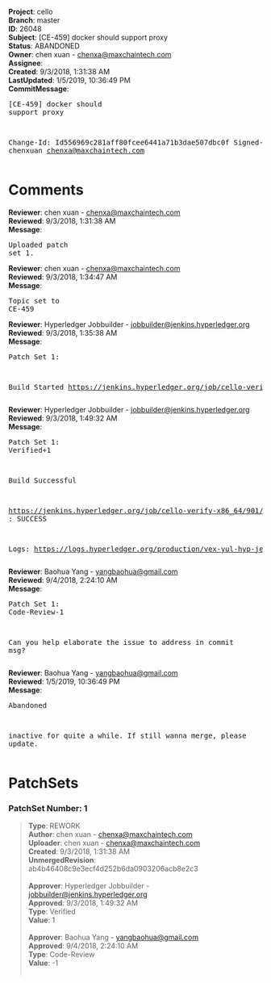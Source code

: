 <strong>Project</strong>: cello<br><strong>Branch</strong>: master<br><strong>ID</strong>: 26048<br><strong>Subject</strong>: [CE-459] docker should support proxy<br><strong>Status</strong>: ABANDONED<br><strong>Owner</strong>: chen xuan - chenxa@maxchaintech.com<br><strong>Assignee</strong>:<br><strong>Created</strong>: 9/3/2018, 1:31:38 AM<br><strong>LastUpdated</strong>: 1/5/2019, 10:36:49 PM<br><strong>CommitMessage</strong>:<br><pre>[CE-459] docker should support proxy

Change-Id: Id556969c281aff80fcee6441a71b3dae507dbc0f
Signed-off-by: chenxuan <chenxa@maxchaintech.com>
</pre><h1>Comments</h1><strong>Reviewer</strong>: chen xuan - chenxa@maxchaintech.com<br><strong>Reviewed</strong>: 9/3/2018, 1:31:38 AM<br><strong>Message</strong>: <pre>Uploaded patch set 1.</pre><strong>Reviewer</strong>: chen xuan - chenxa@maxchaintech.com<br><strong>Reviewed</strong>: 9/3/2018, 1:34:47 AM<br><strong>Message</strong>: <pre>Topic set to CE-459</pre><strong>Reviewer</strong>: Hyperledger Jobbuilder - jobbuilder@jenkins.hyperledger.org<br><strong>Reviewed</strong>: 9/3/2018, 1:35:38 AM<br><strong>Message</strong>: <pre>Patch Set 1:

Build Started https://jenkins.hyperledger.org/job/cello-verify-x86_64/901/</pre><strong>Reviewer</strong>: Hyperledger Jobbuilder - jobbuilder@jenkins.hyperledger.org<br><strong>Reviewed</strong>: 9/3/2018, 1:49:32 AM<br><strong>Message</strong>: <pre>Patch Set 1: Verified+1

Build Successful 

https://jenkins.hyperledger.org/job/cello-verify-x86_64/901/ : SUCCESS

Logs: https://logs.hyperledger.org/production/vex-yul-hyp-jenkins-3/cello-verify-x86_64/901</pre><strong>Reviewer</strong>: Baohua Yang - yangbaohua@gmail.com<br><strong>Reviewed</strong>: 9/4/2018, 2:24:10 AM<br><strong>Message</strong>: <pre>Patch Set 1: Code-Review-1

Can you help elaborate the issue to address in commit msg?</pre><strong>Reviewer</strong>: Baohua Yang - yangbaohua@gmail.com<br><strong>Reviewed</strong>: 1/5/2019, 10:36:49 PM<br><strong>Message</strong>: <pre>Abandoned

inactive for quite a while. If still wanna merge, please update.</pre><h1>PatchSets</h1><h3>PatchSet Number: 1</h3><blockquote><strong>Type</strong>: REWORK<br><strong>Author</strong>: chen xuan - chenxa@maxchaintech.com<br><strong>Uploader</strong>: chen xuan - chenxa@maxchaintech.com<br><strong>Created</strong>: 9/3/2018, 1:31:38 AM<br><strong>UnmergedRevision</strong>: ab4b46408c9e3ecf4d252b6da0903206acb8e2c3<br><br><strong>Approver</strong>: Hyperledger Jobbuilder - jobbuilder@jenkins.hyperledger.org<br><strong>Approved</strong>: 9/3/2018, 1:49:32 AM<br><strong>Type</strong>: Verified<br><strong>Value</strong>: 1<br><br><strong>Approver</strong>: Baohua Yang - yangbaohua@gmail.com<br><strong>Approved</strong>: 9/4/2018, 2:24:10 AM<br><strong>Type</strong>: Code-Review<br><strong>Value</strong>: -1<br><br></blockquote>